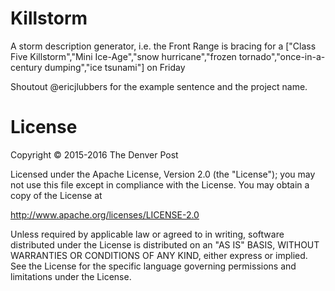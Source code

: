 # Killstorm
A storm description generator, i.e. the Front Range is bracing for a ["Class Five Killstorm","Mini Ice-Age","snow hurricane","frozen tornado","once-in-a-century dumping","ice tsunami"] on Friday

Shoutout @ericjlubbers for the example sentence and the project name.

# License
Copyright © 2015-2016 The Denver Post

Licensed under the Apache License, Version 2.0 (the "License"); you may not use
this file except in compliance with the License. You may obtain a copy of the
License at

http://www.apache.org/licenses/LICENSE-2.0

Unless required by applicable law or agreed to in writing, software distributed
under the License is distributed on an "AS IS" BASIS, WITHOUT WARRANTIES OR
CONDITIONS OF ANY KIND, either express or implied. See the License for the
specific language governing permissions and limitations under the License.
